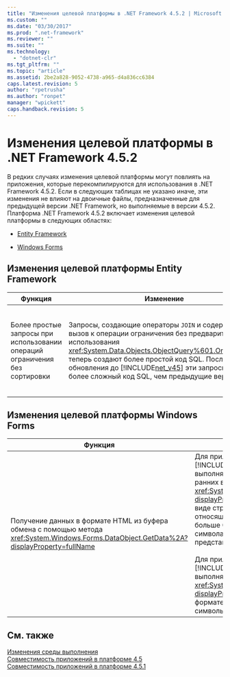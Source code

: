 ```yaml
---
title: "Изменения целевой платформы в .NET Framework 4.5.2 | Microsoft Docs"
ms.custom: ""
ms.date: "03/30/2017"
ms.prod: ".net-framework"
ms.reviewer: ""
ms.suite: ""
ms.technology: 
  - "dotnet-clr"
ms.tgt_pltfrm: ""
ms.topic: "article"
ms.assetid: 2be2a828-9052-4738-a965-d4a836cc6384
caps.latest.revision: 5
author: "rpetrusha"
ms.author: "ronpet"
manager: "wpickett"
caps.handback.revision: 5
---
```

# Изменения целевой платформы в .NET Framework 4.5.2
В редких случаях изменения целевой платформы могут повлиять на приложения, которые перекомпилируются для использования в .NET Framework 4.5.2. Если в следующих таблицах не указано иначе, эти изменения не влияют на двоичные файлы, предназначенные для предыдущей версии .NET Framework, но выполняемые в версии 4.5.2. Платформа .NET Framework 4.5.2 включает изменения целевой платформы в следующих областях:  
  
-   [Entity Framework](#EF)  
  
-   [Windows Forms](#WinForms)  
  
<a name="EF"></a>   
## Изменения целевой платформы Entity Framework  
  
|Функция|Изменение|Последствия|Область|  
|-------------|---------------|-----------------|-------------|  
|Более простые запросы при использовании операций ограничения без сортировки|Запросы, создающие операторы `JOIN` и содержащие вызов к операции ограничения без предварительного использования <xref:System.Data.Objects.ObjectQuery%601.OrderBy%2A>, теперь создают более простой код SQL. После обновления до [!INCLUDE[net_v45](../../../includes/net-v45-md.md)] эти запросы создают более сложный код SQL, чем предыдущие версии.|Эта функция отключена по умолчанию. Если Entity Framework создает лишние операторы `JOIN`, что ведет к ухудшению производительности, можно включить эту функцию, добавив следующую запись в раздел `<appSettings>` файла конфигурации приложения \(app.config\):<br /><br /> `<add key="EntityFramework_SimplifyLimitOperations" value="true" />`|Дополнительный номер|  
  
<a name="WinForms"></a>   
## Изменения целевой платформы Windows Forms  
  
|Функция|Изменение|Последствия|Область|  
|-------------|---------------|-----------------|-------------|  
|Получение данных в формате HTML из буфера обмена с помощью метода <xref:System.Windows.Forms.DataObject.GetData%2A?displayProperty=fullName>|Для приложений, предназначенных для [!INCLUDE[net_v40_short](../../../includes/net-v40-short-md.md)], а также для выполняющихся в .NET Framework 4.5.1 или более ранних версий, <xref:System.Windows.Forms.DataObject.GetData%2A?displayProperty=fullName> получает HTML\-данные в виде строки ASCII. В результате символы, не относящиеся к ASCII \(т. е. символы с кодами ASCII больше 0x7F\), представляются двумя случайными символами. Например, символ é \(0xE9\) будет представлен символами Ã© \(0xC3 0xA9\).<br /><br /> Для приложений, предназначенных для [!INCLUDE[net_v45](../../../includes/net-v45-md.md)] и более поздней версии и выполняемых в .NET Framework 4.5.2, <xref:System.Windows.Forms.DataObject.GetData%2A?displayProperty=fullName> получает HTML\-данные в формате UTF\-8, который правильно представляет символы с кодами более 0x7F.|Если реализован обходной путь для проблемы с кодировкой HTML\-строк \(например, явная кодировка HTML\-строки, полученной из буфера обмена, путем ее передачи в метод <xref:System.Text.UTF8Encoding.GetString%2A?displayProperty=fullName>\), и выполняется изменение целевой платформы приложения с версии 4 на версию 4.5, этот обходной путь необходимо удалить.|Дополнительный номер|  
  
## См. также  
 [Изменения среды выполнения](../../../docs/framework/migration-guide/runtime-changes-in-the-net-framework-4-5-2.md)   
 [Совместимость приложений в платформе 4.5](../../../docs/framework/migration-guide/application-compatibility-in-the-net-framework-4-5.md)   
 [Совместимость приложений в платформе 4.5.1](../../../docs/framework/migration-guide/application-compatibility-in-the-net-framework-4-5-1.md)